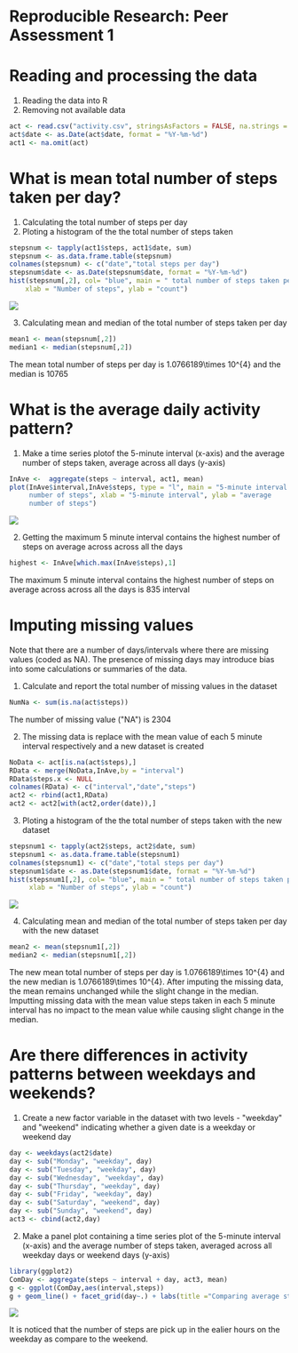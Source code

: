 # Reproducible Research: Peer Assessment 1


# Reading and processing the data
 1. Reading the data into R
 2. Removing not available data


```r
act <- read.csv("activity.csv", stringsAsFactors = FALSE, na.strings = "NA")
act$date <- as.Date(act$date, format = "%Y-%m-%d")
act1 <- na.omit(act)
```

# What is mean total number of steps taken per day?
  1. Calculating the total number of steps per day
  2. Ploting a histogram of the the total number of steps taken


```r
stepsnum <- tapply(act1$steps, act1$date, sum)
stepsnum <- as.data.frame.table(stepsnum)
colnames(stepsnum) <- c("date","total steps per day")
stepsnum$date <- as.Date(stepsnum$date, format = "%Y-%m-%d")
hist(stepsnum[,2], col= "blue", main = " total number of steps taken per day", 
    xlab = "Number of steps", ylab = "count")
```

![](PA1_template_files/figure-html/unnamed-chunk-2-1.png)<!-- -->

  3. Calculating mean and median of the total number of steps taken per day


```r
mean1 <- mean(stepsnum[,2])
median1 <- median(stepsnum[,2])
```

The mean total number of steps per day is 1.0766189\times 10^{4} and the median is 10765

# What is the average daily activity pattern?
  1. Make a time series plotof the 5-minute interval (x-axis) and the average number       of steps taken, average across all days (y-axis)


```r
InAve <-  aggregate(steps ~ interval, act1, mean)
plot(InAve$interval,InAve$steps, type = "l", main = "5-minute interval vs average 
     number of steps", xlab = "5-minute interval", ylab = "average 
     number of steps")
```

![](PA1_template_files/figure-html/unnamed-chunk-4-1.png)<!-- -->

  2. Getting the maximum 5 minute interval contains the highest number of steps on          average across across all the days
  

```r
highest <- InAve[which.max(InAve$steps),1]
```

The maximum 5 minute interval contains the highest number of steps on          average across across all the days is 835 interval

# Imputing missing values

Note that there are a number of days/intervals where there are missing values (coded as NA). The presence of missing days may introduce bias into some calculations or summaries of the data.

  1. Calculate and report the total number of missing values in the dataset


```r
NumNa <- sum(is.na(act$steps))
```

The number of missing value ("NA") is 2304

  2. The missing data is replace with the mean value of each 5 minute interval             respectively and a new dataset is created
  

```r
NoData <- act[is.na(act$steps),]
RData <- merge(NoData,InAve,by = "interval")
RData$steps.x <- NULL
colnames(RData) <- c("interval","date","steps")
act2 <- rbind(act1,RData)
act2 <- act2[with(act2,order(date)),]
```

  3. Ploting a histogram of the the total number of steps taken with the new dataset
  

```r
stepsnum1 <- tapply(act2$steps, act2$date, sum)
stepsnum1 <- as.data.frame.table(stepsnum1)
colnames(stepsnum1) <- c("date","total steps per day")
stepsnum1$date <- as.Date(stepsnum1$date, format = "%Y-%m-%d")
hist(stepsnum1[,2], col= "blue", main = " total number of steps taken per day", 
     xlab = "Number of steps", ylab = "count")
```

![](PA1_template_files/figure-html/unnamed-chunk-8-1.png)<!-- -->

  4. Calculating mean and median of the total number of steps taken per day with the       new dataset
  

```r
mean2 <- mean(stepsnum1[,2])
median2 <- median(stepsnum1[,2])
```

The new mean total number of steps per day is 1.0766189\times 10^{4} and the new median is 1.0766189\times 10^{4}. After imputing the missing data, the mean remains unchanged while the slight change in the median. Imputting missing data with the mean value steps taken in each 5 minute interval has no impact to the mean value while causing slight change in the median.

# Are there differences in activity patterns between weekdays and weekends?

  1. Create a new factor variable in the dataset with two levels - "weekday" and           "weekend" indicating whether a given date is a weekday or weekend day
  

```r
day <- weekdays(act2$date)
day <- sub("Monday", "weekday", day)
day <- sub("Tuesday", "weekday", day)
day <- sub("Wednesday", "weekday", day)
day <- sub("Thursday", "weekday", day)
day <- sub("Friday", "weekday", day)
day <- sub("Saturday", "weekend", day)
day <- sub("Sunday", "weekend", day)
act3 <- cbind(act2,day)
```
  2. Make a panel plot containing a time series plot of the 5-minute interval (x-axis)      and the average number of steps taken, averaged across all weekday days or            weekend days (y-axis)

```r
library(ggplot2)
ComDay <- aggregate(steps ~ interval + day, act3, mean)
g <- ggplot(ComDay,aes(interval,steps))
g + geom_line() + facet_grid(day~.) + labs(title ="Comparing average steps on weekday and weekend") + ylab("Number of Steps")
```

![](PA1_template_files/figure-html/unnamed-chunk-11-1.png)<!-- -->

It is noticed that the number of steps are pick up in the ealier hours on the weekday as compare to the weekend.
